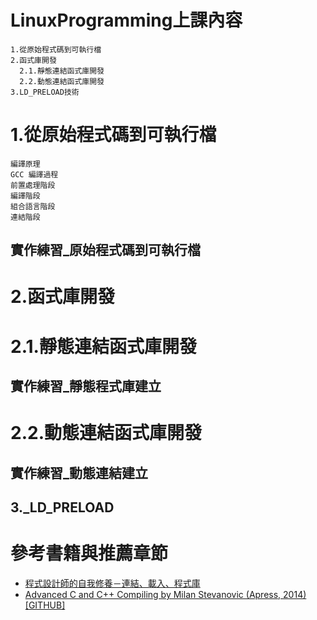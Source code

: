 
# LinuxProgramming上課內容
```
1.從原始程式碼到可執行檔
2.函式庫開發
  2.1.靜態連結函式庫開發
  2.2.動態連結函式庫開發
3.LD_PRELOAD技術
```

# 1.從原始程式碼到可執行檔
```
編譯原理
GCC 編譯過程
前置處理階段
編譯階段
組合語言階段
連結階段
```
## 實作練習_原始程式碼到可執行檔


# 2.函式庫開發

# 2.1.靜態連結函式庫開發

## 實作練習_靜態程式庫建立

# 2.2.動態連結函式庫開發

## 實作練習_動態連結建立

## 3._LD_PRELOAD

# 參考書籍與推薦章節

- [程式設計師的自我修養－連結、載入、程式庫](https://www.tenlong.com.tw/products/9789861818283?list_name=srh)
- [ Advanced C and C++ Compiling by Milan Stevanovic (Apress, 2014)](https://www.apress.com/gp/book/9781430266679) [[GITHUB]](https://github.com/Apress/adv-c-cpp-compiling)
